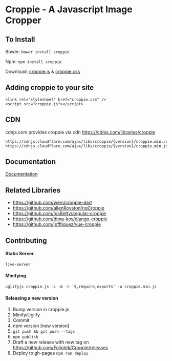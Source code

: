 # Croppie - A Javascript Image Cropper


## To Install
Bower: `bower install croppie`

Npm: `npm install croppie`

Download:
[croppie.js](croppie.js) & [croppie.css](croppie.css)

## Adding croppie to your site
```
<link rel="stylesheet" href="croppie.css" />
<script src="croppie.js"></script>
```

## CDN
cdnjs.com provides croppie via cdn https://cdnjs.com/libraries/croppie
```
https://cdnjs.cloudflare.com/ajax/libs/croppie/{version}/croppie.min.css
https://cdnjs.cloudflare.com/ajax/libs/croppie/{version}/croppie.min.js
```


## Documentation
[Documentation](http://foliotek.github.io/Croppie#documentation)

## Related Libraries
* https://github.com/wem/croppie-dart
* https://github.com/allenRoyston/ngCroppie
* https://github.com/lpsBetty/angular-croppie
* https://github.com/dima-kov/django-croppie
* https://github.com/jofftiquez/vue-croppie

## Contributing
#### Static Server
`live-server`

#### Minifying
`uglifyjs croppie.js -c -m -r '$,require,exports' -o croppie.min.js`

#### Releasing a new version
1. Bump version in croppie.js
2. Minify/Uglify
3. Commit
4. npm version [new version]
5. `git push && git push --tags`
6. `npm publish`
7. Draft a new release with new tag on https://github.com/Foliotek/Croppie/releases
8. Deploy to gh-pages `npm run deploy`
